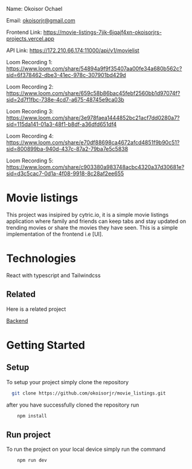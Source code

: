 Name: Okoisor Ochael

Email: okoisorjr@gmail.com

Frontend Link: https://movie-listings-7jik-6jqajf4xn-okoisorjrs-projects.vercel.app

API Link: https://172.210.66.174:11000/api/v1/movielist

Loom Recording 1: https://www.loom.com/share/54894a9f9f35407aa00fe34a680b562c?sid=6f378462-dbe3-41ec-978c-307901bd429d

Loom Recording 2: https://www.loom.com/share/659c58b86bac45febf2560bb1d97074f?sid=2d7f1fbc-738e-4cd7-a675-48745e9ca03b

Loom Recording 3: https://www.loom.com/share/3e978faea1444852bc21acf7dd0280a7?sid=115da141-01a3-48f1-b8df-a36dfd651df4

Loom Recording 4: https://www.loom.com/share/e70df88698ca4672afcd4851f9b90c51?sid=800899ba-940d-437c-87a2-79ba7e5c5838

Loom Recording 5: https://www.loom.com/share/c903380a983748acbc4320a37d30681e?sid=d3c5cac7-0d1a-4f08-9918-8c28af2ee655

# Movie listings

This project was insipired by cytric.io, it is a simple movie listings application where family and friends can keep tabs and stay updated on trending movies 
or share the movies they have seen. This is a simple implementation of the frontend i.e [UI].

# Technologies

React with typescript and Tailwindcss

## Related

Here is a related project

[Backend](https://github.com/okoisorjr/movie_listings_api.git)

# Getting Started

## Setup 
To setup your project simply clone the repository

```bash
  git clone https://github.com/okoisorjr/movie_listings.git
```

after you have successfully cloned the repository run

```bash
    npm install
```

## Run project
To run the project on your local device simply run the command

```bash
    npm run dev
```

